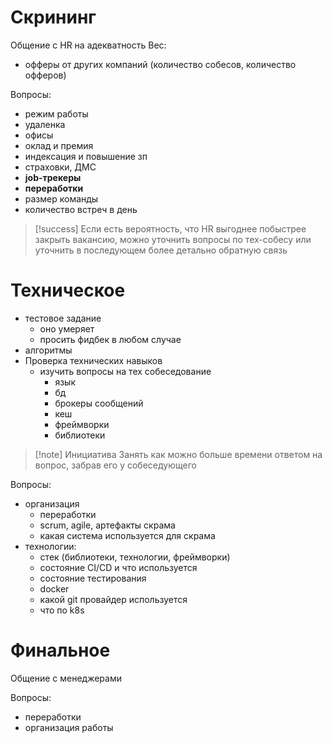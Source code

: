 # Скрининг
Общение с HR на адекватность
Вес:
- офферы от других компаний (количество собесов, количество офферов)

Вопросы:
- режим работы
- удаленка
- офисы
- оклад и премия
- индексация и повышение зп
- страховки, ДМС
- **job-трекеры**
- **переработки**
- размер команды
- количество встреч в день

> [!success]
> Если есть вероятность, что HR выгоднее побыстрее закрыть вакансию, можно уточнить вопросы по тех-собесу или уточнить в последующем более детально обратную связь

# Техническое
- тестовое задание
	- оно умеряет
	- просить фидбек в любом случае
- алгоритмы
- Проверка технических навыков
	- изучить вопросы на тех собеседование
		- язык
		- бд
		- брокеры сообщений
		- кеш
		- фреймворки
		- библиотеки

> [!note] Инициатива
> Занять как можно больше времени ответом на вопрос, забрав его у собеседующего

Вопросы:
- организация
	- переработки
	- scrum, agile, артефакты скрама
	- какая система используется для скрама
- технологии:
	- стек (библиотеки, технологии, фреймворки)
	- состояние CI/CD и что используется
	- состояние тестирования
	- docker
	- какой git провайдер используется
	- что по k8s

# Финальное
Общение с менеджерами

Вопросы:
- переработки
- организация работы